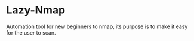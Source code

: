 # Lazy-Nmap
Automation tool for new beginners to nmap, its purpose is to make it easy for the user to scan.
